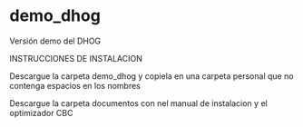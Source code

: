 # demo_dhog
Versión demo del DHOG

INSTRUCCIONES DE INSTALACION

Descargue la carpeta demo_dhog y copiela en una carpeta personal que no contenga espacios en los nombres

Descargue la carpeta documentos con nel manual de instalacion y el optimizador CBC

